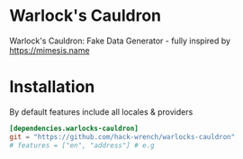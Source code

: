 # Warlock's Cauldron
Warlock's Cauldron: Fake Data Generator - fully inspired by https://mimesis.name

# Installation
By default features include all locales & providers
```toml
[dependencies.warlocks-cauldron]
git = "https://github.com/hack-wrench/warlocks-cauldron"
# features = ["en", "address"] # e.g
```
